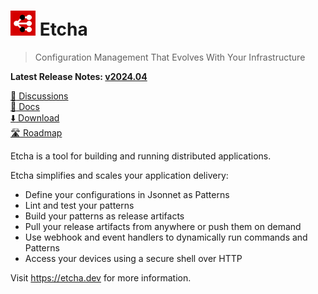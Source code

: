 # <img alt=logo src=etcha.png width=40px> Etcha

> Configuration Management That Evolves With Your Infrastructure

**Latest Release Notes: [v2024.04](https://etcha.dev/blog/whats-new-202404/)**

[:speech_balloon: Discussions](https://github.com/candiddev/etcha/discussions)\
[:book: Docs](https://etcha.dev/docs/)\
[:arrow_down: Download](https://etcha.dev/docs/guides/install-etcha/)\
[:motorway: Roadmap](https://github.com/orgs/candiddev/projects/6/views/37)

Etcha is a tool for building and running distributed applications.

Etcha simplifies and scales your application delivery:

- Define your configurations in Jsonnet as Patterns
- Lint and test your patterns
- Build your patterns as release artifacts
- Pull your release artifacts from anywhere or push them on demand
- Use webhook and event handlers to dynamically run commands and Patterns
- Access your devices using a secure shell over HTTP

Visit https://etcha.dev for more information.
